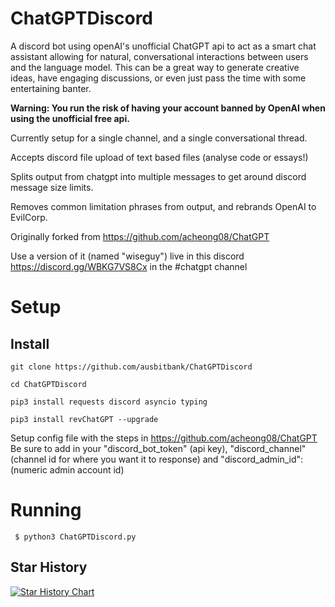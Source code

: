 # ChatGPTDiscord
A discord bot using openAI's unofficial ChatGPT api to act as a smart chat assistant allowing for natural, conversational interactions between users and the language model. This can be a great way to generate creative ideas, have engaging discussions, or even just pass the time with some entertaining banter.

**Warning: You run the risk of having your account banned by OpenAI when using the unofficial free api.**

Currently setup for a single channel, and a single conversational thread.

Accepts discord file upload of text based files (analyse code or essays!)

Splits output from chatgpt into multiple messages to get around discord message size limits.

Removes common limitation phrases from output, and rebrands OpenAI to EvilCorp.

Originally forked from https://github.com/acheong08/ChatGPT

Use a version of it (named "wiseguy") live in this discord https://discord.gg/WBKG7VS8Cx in the #chatgpt channel

# Setup
## Install
`git clone https://github.com/ausbitbank/ChatGPTDiscord`

`cd ChatGPTDiscord`

`pip3 install requests discord asyncio typing`

`pip3 install revChatGPT --upgrade`

Setup config file with the steps in https://github.com/acheong08/ChatGPT
Be sure to add in your "discord_bot_token" (api key), "discord_channel" (channel id for where you want it to response) and "discord_admin_id": (numeric admin account id)

# Running
```
 $ python3 ChatGPTDiscord.py            
```

## Star History

[![Star History Chart](https://api.star-history.com/svg?repos=ausbitbank/ChatGPTDiscord&type=Date)](https://star-history.com/#/ausbitbank/ChatGPTDiscord&Date)
